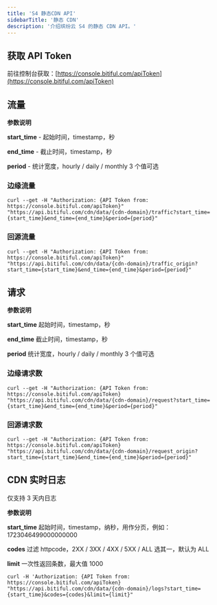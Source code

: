 ```yaml
---
title: 'S4 静态CDN API'
sidebarTitle: '静态 CDN'
description: '介绍缤纷云 S4 的静态 CDN API。'
---
```


## 获取 API Token

前往控制台获取：[https://console.bitiful.com/apiToken](https://console.bitiful.com/apiToken)

## 流量

<Tip>

**参数说明**

**start_time** - 起始时间，timestamp，秒

**end_time**   - 截止时间，timestamp，秒

**period**     - 统计宽度，hourly / daily / monthly 3 个值可选

</Tip>

### 边缘流量
```shell
curl --get -H "Authorization: {API Token from: https://console.bitiful.com/apiToken}" "https://api.bitiful.com/cdn/data/{cdn-domain}/traffic?start_time={start_time}&end_time={end_time}&period={period}"
```

### 回源流量
```shell
curl --get -H "Authorization: {API Token from: https://console.bitiful.com/apiToken}" "https://api.bitiful.com/cdn/data/{cdn-domain}/traffic_origin?start_time={start_time}&end_time={end_time}&period={period}"
```

## 请求

<Tip>

**参数说明**

**start_time**   起始时间，timestamp，秒

**end_time**     截止时间，timestamp，秒

**period**       统计宽度，hourly / daily / monthly 3 个值可选

</Tip>

### 边缘请求数
```shell
curl --get -H "Authorization: {API Token from: https://console.bitiful.com/apiToken} "https://api.bitiful.com/cdn/data/{cdn-domain}/request?start_time={start_time}&end_time={end_time}&period={period}"
```

### 回源请求数
```shell
curl --get -H "Authorization: {API Token from: https://console.bitiful.com/apiToken} "https://api.bitiful.com/cdn/data/{cdn-domain}/request_origin?start_time={start_time}&end_time={end_time}&period={period}"
```

## CDN 实时日志
仅支持 3 天内日志

<Tip>

**参数说明**

**start_time**   起始时间，timestamp，纳秒，用作分页，例如：1723046499000000000

**codes**        过滤 httpcode，2XX / 3XX / 4XX / 5XX / ALL 选其一，默认为 ALL

**limit**        一次性返回条数，最大值 1000

</Tip>

```shell
curl -H 'Authorization: {API Token from: https://console.bitiful.com/apiToken} "https://api.bitiful.com/cdn/data/{cdn-domain}/logs?start_time={start_time}&codes={codes}&limit={limit}"
```



